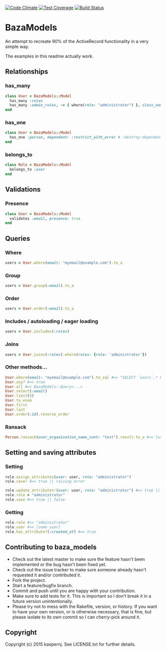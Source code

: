 [![Code Climate](https://codeclimate.com/github/kaspernj/baza_models/badges/gpa.svg)](https://codeclimate.com/github/kaspernj/baza_models)
[![Test Coverage](https://codeclimate.com/github/kaspernj/baza_models/badges/coverage.svg)](https://codeclimate.com/github/kaspernj/baza_models)
[![Build Status](https://img.shields.io/shippable/5506810c5ab6cc13529b84bf.svg)](https://app.shippable.com/projects/5506810c5ab6cc13529b84bf/builds/latest)

# BazaModels

An attempt to recreate 90% of the ActiveRecord functionality in a very simple way.

The examples in this readme actually work.

## Relationships

### has_many
```ruby
class User < BazaModels::Model
  has_many :roles
  has_many :admin_roles, -> { where(role: "administrator") }, class_name: "Role", dependent: :restrict_with_error # :destroy-dependent also works
end
```

### has_one
```ruby
class User < BazaModels::Model
  has_one :person, dependent: :restrict_with_error # :destroy-dependent also works
end
```

### belongs_to
```ruby
class Role < BazaModels::Model
  belongs_to :user
end
```

## Validations

### Presence
```ruby
class User < BazaModels::Model
  validates :email, presence: true
end
```

## Queries

### Where
```ruby
users = User.where(email: "myemail@example.com").to_a
```

### Group
```ruby
users = User.group(:email).to_a
```

### Order
```ruby
users = User.order(:email).to_a
```

### Includes / autoloading / eager loading
```ruby
users = User.includes(:roles)
```

### Joins
```ruby
users = User.joins(:roles).where(roles: {role: 'administrator'})
```

### Other methods...
```ruby
User.where(email: "myemail@example.com").to_sql #=> "SELECT `users`.* FROM..."
User.any? #=> true
User.all #=> BazaModels::Query<...>
User.select(:email)
User.limit(5)
User.to_enum
User.first
User.last
User.order(:id).reverse_order
```

### Ransack
```ruby
Person.ransack(user_organization_name_cont: "test").result.to_a #=> [user]
```


## Setting and saving attributes

### Setting
```ruby
role.assign_attributes(user: user, role: "administrator")
role.save! #=> true || raising error

role.update_attributes!(user: user, role: "administrator") #=> true || raising error
role.role = "administrator"
role.save #=> true || false
```

### Getting
```ruby
role.role #=> "administrator"
role.user #=> [some user]
role.has_attribute?(:created_at) #=> true
```

## Contributing to baza_models

* Check out the latest master to make sure the feature hasn't been implemented or the bug hasn't been fixed yet.
* Check out the issue tracker to make sure someone already hasn't requested it and/or contributed it.
* Fork the project.
* Start a feature/bugfix branch.
* Commit and push until you are happy with your contribution.
* Make sure to add tests for it. This is important so I don't break it in a future version unintentionally.
* Please try not to mess with the Rakefile, version, or history. If you want to have your own version, or is otherwise necessary, that is fine, but please isolate to its own commit so I can cherry-pick around it.

## Copyright

Copyright (c) 2015 kaspernj. See LICENSE.txt for
further details.

